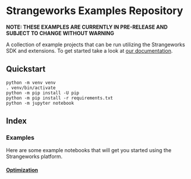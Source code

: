 # Strangeworks Examples Repository

**NOTE: THESE EXAMPLES ARE CURRENTLY IN PRE-RELEASE AND SUBJECT TO CHANGE WITHOUT WARNING**

A collection of example projects that can be run utilizing the Strangeworks SDK and extensions. To get started take a look at [our documentation](https://docs.strangeworks.com).

## Quickstart

```
python -m venv venv
. venv/bin/activate
python -m pip install -U pip
python -m pip install -r requirements.txt
python -m jupyter notebook
```

## Index

### Examples

Here are some example notebooks that will get you started using the Strangeworks platform.

#### [Optimization](examples/optimization.ipynb)
